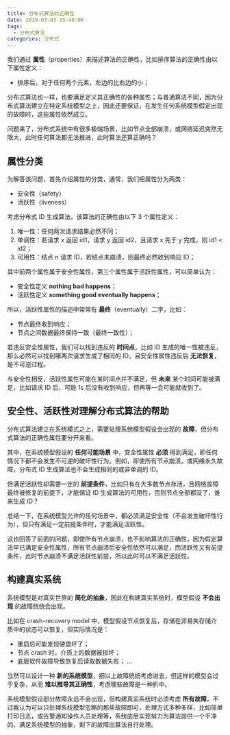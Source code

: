 ```yaml
---
title: 分布式算法的正确性
date: 2019-03-03 15:49:06
tags:
  - 分布式算法
categories: 分布式
---
```


我们通过 **属性**（properties）来描述算法的正确性，比如排序算法的正确性由以下属性定义：

* 排序后，对于任何两个元素，左边的比右边的小；

分布式算法也一样，也要满足定义其正确性的各种属性；与普通算法不同，因为分布式算法建立在特定系统模型之上，因此还要保证，在发生任何系统模型假定出现的故障时，这些属性依然成立。

问题来了，分布式系统中有很多极端场景，比如节点全部崩溃，或网络延迟突然无限大，此时任何算法都无法推进，此时算法还算正确吗？

<!-- more -->

## 属性分类

为解答该问题，首先介绍属性的分类，通常，我们把属性分为两类：

* 安全性（safety）
* 活跃性（liveness）

考虑分布式 ID 生成算法，该算法的正确性由以下 3 个属性定义：

1. 唯一性：任何两次请求结果必然不同；
2. 单调性：若请求 x 返回 id1，请求 y 返回 id2，且请求 x 先于 y 完成，则 id1 < id2；
3. 可用性：结点 n 请求 ID，若结点未崩溃，则最终必然收到响应 ID；

其中前两个属性属于安全性属性，第三个属性属于活跃性属性，可以简单认为：

* 安全性定义 **nothing bad happens**；
* 活跃性定义 **something good eventually happens**；

所以，活跃性属性的描述中常常有 **最终**（eventually）二字，比如：

* 节点最终收到响应；
* 节点之间数据最终保持一致（最终一致性）；

若违反安全性属性，我们可以找到违反的 **时间点**，比如 ID 生成的唯一性被违反，那么必然可以找到哪两次请求生成了相同的 ID，且安全性属性违反后 **无法恢复**，是不可逆过程。

与安全性相反，活跃性属性可能在某时间点并不满足，但 **未来** 某个时间可能被满足，比如请求 ID 后，可能 1s 后没有收到响应，但再等一会可能就收到了。

## 安全性、活跃性对理解分布式算法的帮助

分布式算法建立在系统模式之上，需要处理系统模型假设会出现的 **故障**，但分布式算法的正确性属性要分开来看。

其中，在系统模型假设的 **任何可能场景** 中，安全性属性 **必须** 得到满足，即任何情况下都不会发生不可逆的破坏性行为。例如，即使所有节点崩溃，或网络永久故障，分布式 ID 生成算法也不会生成相同的或非单调的 ID。

但满足活跃性却需要一定的 **前提条件**，比如只有在大多数节点存活，且网络故障最终被修复的前提下，才能保证 ID 生成算法的可用性，否则节点全部都没了，谁来生成 ID？

总结一下，在系统模型允许的任何场景中，都必须满足安全性（不会发生破坏性行为），但只有满足一定前提条件时，才能满足活跃性。

这也回答了前面的问题，即使所有节点崩溃，也不影响算法的正确性，因为假定算法早已满足安全性属性，所有节点崩溃后安全性依然可以满足，而活跃性又有前提条件，此时节点崩溃不满足活跃性前提，所以此时可以不满足活跃性。

## 构建真实系统

系统模型是对真实世界的 **简化的抽象**，因此在构建真实系统时，模型假设 **不会出现** 的故障统统会出现。

比如在 crash-recovery model 中，模型假设节点恢复后，存储在非易失存储介质中的状态可以恢复，但实际情况是：

* 重启后可能发现硬盘坏了；
* 节点 crash 时，介质上的数据被损坏；
* 底层软件故障导致恢复后读取数据失败；
...

当然可以设计一种 **新的系统模型**，把以上故障统统考虑进去，但这样的模型会过于复杂，从而 **难以推导其正确性**，考虑哪些故障是一种折中。

系统模型假设部分故障永远不会出现，但构建真实系统时必须考虑 **所有故障**，不过我认为可以只处理系统模型忽略的那些故障即可，处理方式多种多样，比如简单打印日志，或告警通知操作人员处理等，系统底层实现努力为算法提供一个干净的、满足系统模型的抽象，剩下的故障由算法自行处理。

